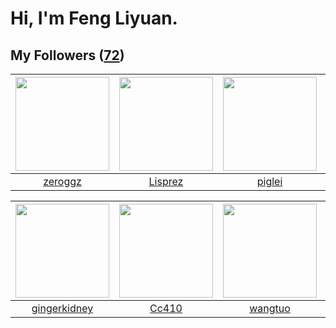# Hi, I'm Feng Liyuan.

## My Followers ([72](https://github.com/SunRunAway?tab=followers))

| <img src="https://avatars2.githubusercontent.com/u/55519398?v=4" width="150" height="150" /> | <img src="https://avatars0.githubusercontent.com/u/14808551?v=4" width="150" height="150" /> | <img src="https://avatars1.githubusercontent.com/u/731266?v=4" width="150" height="150" /> | <img src="https://avatars3.githubusercontent.com/u/588162?v=4" width="150" height="150" /> |
| :------------------------------------------------------------------------------------------: | :------------------------------------------------------------------------------------------: | :----------------------------------------------------------------------------------------: | :----------------------------------------------------------------------------------------: |
|                             [zeroggz](https://github.com/zeroggz)                            |                             [Lisprez](https://github.com/Lisprez)                            |                             [piglei](https://github.com/piglei)                            |                             [ylm201](https://github.com/ylm201)                            |

| <img src="https://avatars0.githubusercontent.com/u/29295553?v=4" width="150" height="150" /> | <img src="https://avatars1.githubusercontent.com/u/37112567?v=4" width="150" height="150" /> | <img src="https://avatars1.githubusercontent.com/u/1171686?v=4" width="150" height="150" /> | <img src="https://avatars3.githubusercontent.com/u/619331?v=4" width="150" height="150" /> |
| :------------------------------------------------------------------------------------------: | :------------------------------------------------------------------------------------------: | :-----------------------------------------------------------------------------------------: | :----------------------------------------------------------------------------------------: |
|                        [gingerkidney](https://github.com/gingerkidney)                       |                               [Cc410](https://github.com/Cc410)                              |                            [wangtuo](https://github.com/wangtuo)                            |                         [justmao945](https://github.com/justmao945)                        |